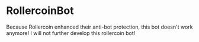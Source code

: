 # RollercoinBot

Because Rollercoin enhanced their anti-bot protection, this bot doesn't work anymore! I will not further develop this rollercoin bot!
